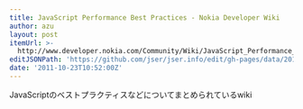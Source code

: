 ```yaml
---
title: JavaScript Performance Best Practices - Nokia Developer Wiki
author: azu
layout: post
itemUrl: >-
  http://www.developer.nokia.com/Community/Wiki/JavaScript_Performance_Best_Practices
editJSONPath: 'https://github.com/jser/jser.info/edit/gh-pages/data/2011/10/index.json'
date: '2011-10-23T10:52:00Z'
---
```

JavaScriptのベストプラクティスなどについてまとめられているwiki
